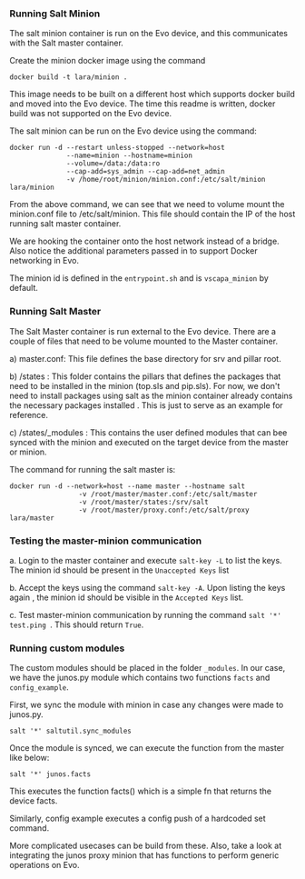 ### Running Salt Minion
The salt minion container is run on the Evo device, and this communicates with the
Salt master container.

Create the minion docker image using the command
```
docker build -t lara/minion .
```
This image needs to be built on a different host which supports docker build and
 moved into the Evo device. The time this readme is written, docker build was not
  supported on the Evo device.

The salt minion can be run on the Evo device using the command:
```
docker run -d --restart unless-stopped --network=host
              --name=minion --hostname=minion
              --volume=/data:/data:ro
              --cap-add=sys_admin --cap-add=net_admin
              -v /home/root/minion/minion.conf:/etc/salt/minion lara/minion
```
From the above command, we can see that we need to volume mount the minion.conf
 file to /etc/salt/minion. This file should contain the IP of the host running
  salt master container.

We are hooking the container onto the host network instead of a bridge. Also
 notice the additional parameters passed in to support Docker networking in Evo.

The minion id is defined in the `entrypoint.sh` and is `vscapa_minion` by default.

### Running Salt Master
The Salt Master container is run external to the Evo device. There are a couple of
files that need to be volume mounted to the Master container.

 a) master.conf: This file defines the base directory for srv and pillar root.

 b) /states : This folder contains the pillars that defines the packages that need
  to be installed in the minion (top.sls and pip.sls). For now, we don't need to
   install packages
   using
   salt as the minion container already contains the necessary packages installed
   . This is just to serve as an example for reference.

 c) /states/_modules : This contains the user defined modules that can bee synced
  with the minion and executed on the target device from the master or minion.

 The command for running the salt master is:
 ```
docker run -d --network=host --name master --hostname salt
                  -v /root/master/master.conf:/etc/salt/master
                  -v /root/master/states:/srv/salt
                  -v /root/master/proxy.conf:/etc/salt/proxy lara/master
```

### Testing the master-minion communication
a. Login to the master container and execute `salt-key -L` to list the keys. The
 minion id
 should
 be present in the `Unaccepted Keys` list

b. Accept the keys using the command `salt-key -A`. Upon listing the keys again
, the minion id should be visible in the `Accepted Keys` list.

c. Test master-minion communication by running the command `salt '*' test.ping
`. This should return `True`.

### Running custom modules
The custom modules should be placed in the folder `_modules`. In our case, we have
the junos.py module which contains two functions `facts` and `config_example`.

First, we sync the module with minion in case any changes were made to junos.py.
```
salt '*' saltutil.sync_modules
```

Once the module is synced, we can execute the function from the master like below:
```
salt '*' junos.facts
```
This executes the function facts() which is a simple fn that returns the device facts.

Similarly, config example executes a config push of a hardcoded set command.

More complicated usecases can be build from these. Also, take a look at integrating
the junos proxy minion that has functions to perform generic operations on Evo.
